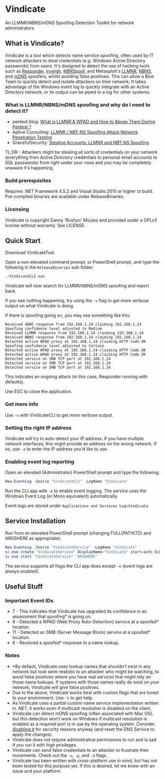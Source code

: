 # Vindicate
An LLMNR/NBNS/mDNS Spoofing Detection Toolkit for network administrators

## What is Vindicate?

Vindicate is a tool which detects name service spoofing, often used by IT network attackers to steal credentials (e.g. Windows Active Directory passwords) from users. It's designed to detect the use of hacking tools such as [Responder](https://github.com/SpiderLabs/Responder), [Inveigh](https://github.com/Kevin-Robertson/Inveigh), [NBNSpoof](https://en.kali.tools/all/?tool=881&PageSpeed=noscript), and Metasploit's [LLMNR](https://www.rapid7.com/db/modules/auxiliary/spoof/llmnr/llmnr_response), [NBNS](https://www.rapid7.com/db/modules/auxiliary/spoof/nbns/nbns_response), and [mDNS](https://www.rapid7.com/db/modules/auxiliary/spoof/mdns/mdns_response) spoofers, whilst avoiding false positives. This can allow a Blue Team to quickly detect and isolate attackers on their network. It takes advantage of the Windows event log to quickly integrate with an Active Directory network, or its output can be piped to a log for other systems.

### What is LLMNR/NBNS/mDNS spoofing and why do I need to detect it?

* pentest.blog: [What is LLMNR & WPAD and How to Abuse Them During Pentest ?](https://pentest.blog/what-is-llmnr-wpad-and-how-to-abuse-them-during-pentest/)
* Aptive Consulting: [LLMNR / NBT-NS Spoofing Attack Network Penetration Testing](https://www.aptive.co.uk/blog/llmnr-nbt-ns-spoofing/)
* GracefulSecurity: [Stealing Accounts: LLMNR and NBT-NS Spoofing](https://www.gracefulsecurity.com/stealing-accounts-llmnr-and-nbt-ns-poisoning/)

TL;DR - Attackers might be stealing all sorts of credentials on your network (everything from Active Directory credentials to personal email accounts to SQL passwords) from right under your nose and you may be completely unaware it's happening.

### Build prerequisites

Requires .NET Framework 4.5.2 and Visual Studio 2015 or higher to build. Pre-compiled binaries are available under ReleaseBinaries.

### Licensing

Vindicate is copyright Danny 'Rushyo' Moules and provided under a GPLv3 license without warranty. See LICENSE.

## Quick Start

Download VindicateTool.

Open a non-elevated command prompt, or PowerShell prompt, and type the following in the `ReleaseBinaries` sub-folder:

```powershell
./VindicateCLI.exe
```

Vindicate will now search for LLMNR/NBNS/mDNS spoofing and report back.

If you see nothing happening, try using the `-v` flag to get more verbose output on what Vindicate is doing.

If there is spoofing going on, you may see something like this:

```
Received mDNS response from 192.168.1.24 claiming 192.168.1.24
Spoofing confidence level adjusted to Medium
Received LLMNR response from 192.168.1.24 claiming 192.168.1.24
Received NBNS response from 192.168.1.24 claiming 192.168.1.24
Detected active WPAD proxy at 192.168.1.24 claiming HTTP Code OK
Spoofing confidence level adjusted to Certain
Detected active WPAD proxy at 192.168.1.24 claiming HTTP Code OK
Detected active WPAD proxy at 192.168.1.24 claiming HTTP Code OK
Detected service on SMB TCP port at 192.168.1.24
Detected service on SMB TCP port at 192.168.1.24
Detected service on SMB TCP port at 192.168.1.24
```

This indicates an ongoing attack (in this case, Responder running with defaults).

Use ESC to close the application.

### Get more info

Use `-v` with VindicateCLI to get more verbose output.

### Setting the right IP address

Vindicate will try to auto-detect your IP address. If you have multiple network interfaces, this might provide an address on the wrong network. If so, use `-a` to enter the IP address you'd like to use.

### Enabling event log reporting

Open an elevated (Administrator) PowerShell prompt and type the following:

```powershell
New-EventLog -Source "VindicateCLI" -LogName "Vindicate"
```

Run the CLI app with `-e` to enable event logging. The service uses the Windows Event Log (or Mono equivalent) automatically.

Event logs are stored under `Applications and Services Log\Vindicate`.

## Service Installation

Run from an elevated PowerShell prompt (changing FULL\PATH\TO\ and ARGSHERE as appropriate):

```powershell
New-EventLog -Source "VindicateService" -LogName "Vindicate"
sc.exe create "VindicateService" DisplayName="Vindicate" start=auto binPath="FULL\PATH\TO\ReleaseBinaries\VindicateService.exe" obj="NT Authority\NetworkService"
sc.exe start "VindicateService" "ARGSHERE"
```

The service supports all flags the CLI app does except `-e` (event logs are always enabled).

## Useful Stuff

### Important Event IDs

* 7 - This indicates that Vindicate has upgraded its confidence in an assessment that spoofing* is going on.
* 8 - Detected a WPAD (Web Proxy Auto-Detection) service at a spoofed* location.
* 11 - Detected an SMB (Server Message Block) service at a spoofed* location.
* 6 - Received a spoofed* response to a name lookup.

### Notes

* *By default, Vindicate uses lookup names that shouldn't exist in any network but look semi-realistic to an attacker who might be watching, to avoid false positives where you have real services that might rely on these name lookups. If systems with those names really do exist on your network, Vindicate will give false positives.
* Due to the above, Vindicate works best with custom flags that are tuned to your environment. Use `-h` to get help.
* As Vindicate uses a partial custom name service implementation written in .NET, it works even if multicast resolution is disabled on the client.
* Vindicate can detect mDNS spoofing (often associated with Mac OS), but this detection won't work on Windows if multicast resolution is enabled as a required port is in use by the operating system. Consider [disabling it](http://www.computerstepbystep.com/turn-off-multicast-name-resolution.html) for security reasons anyway (and reset the DNS Service to apply the changes).
* Vindicate does not require administrative permissions to run and is sad if you run it with high privileges.
* Vindicate can send false credentials to an attacker to frustrate their movements. Check out the `-u`, `-p`, and `-d` flags.
* Vindicate has been written with cross-platform use in mind, but has not been tested for this purpose yet. If this is desired, let me know with an issue and your platform.
